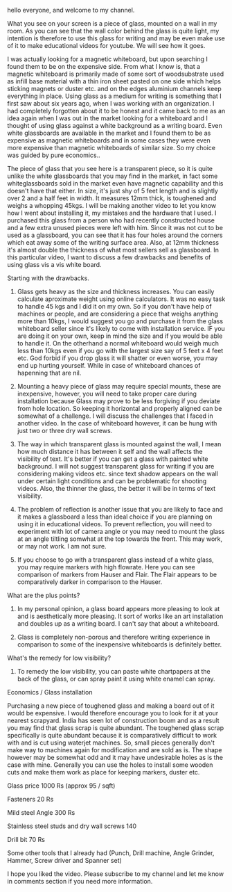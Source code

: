 ﻿hello everyone, and welcome to my channel.

What you see on your screen is a piece of glass, mounted on a wall in my room. As you can see that the wall color behind the glass is quite light, my intention is therefore to use this glass for writing and may be even make use of it to make educational videos for youtube. We will see how it goes.

I was actually looking for a magnetic whiteboard, but upon searching I found them to be on the expensive side. From what I know is, that a magnetic whiteboard is primarily made of some sort of woodsubstrate used as infill base material with a thin iron sheet pasted on one side which helps sticking magnets or duster etc. and on the edges aluminium channels keep everything in place. Using glass as a medium for writing is something that I first saw about six years ago, when I was working with an organization. I had completely forgotten about it to be honest and it came back to me as an idea again when I was out in the market looking for a whiteboard and I thought of using glass against a white background as a writing board. Even white glassboards are available in the market and I found them to be as expensive as magnetic whiteboards and in some cases they were even more expensive than magnetic whiteboards of similar size. So my choice was guided by pure economics..

The piece of glass that you see here is a transparent piece, so it is quite unlike the white glassboards that you may find in the market, in fact some whiteglassboards sold in the market even have magnetic capability and this doesn't have that either. In size, it's just shy of 5 feet length and is slightly over 2 and a half feet in width. It measures 12mm thick, is toughened and weighs a whopping 45kgs. I will be making another video to let you know how I went about installing it, my mistakes and the hardware that I used. I purchased this glass from a person who had recently constructed house and a few extra unused pieces were left with him. Since it was not cut to be used as a glassboard, you can see that it has four holes around the corners which eat away some of the writing surface area. Also, at 12mm thickness it's almost double the thickness of what most sellers sell as glassboard. In this particular video, I want to discuss a few drawbacks and benefits of using glass vis a vis white board.

Starting with the drawbacks.

1. Glass gets heavy as the size and thickness increases. You can easily calculate aproximate weight using online calculators. It was no easy task to handle 45 kgs and I did it on my own. So if you don't have help of machines or people, and are considering a piece that weighs anything more than 10kgs, I would suggest you go and purchase it from the glass whiteboard seller since it's likely to come with installation service. IF you are doing it on your own, keep in mind the size and if you would be able to handle it. On the otherhand a normal whiteboard would weigh much less than 10kgs even if you go with the largest size say of 5 feet x 4 feet etc. God forbid if you drop glass it will shatter or even worse, you may end up hurting yourself. While in case of whiteboard chances of hapenning that are nil.

1. Mounting a heavy piece of glass may require special mounts, these are inexpensive, however, you will need to take proper care during installation because Glass may prove to be less forgiving if you deviate from hole location. So keeping it horizontal and properly aligned can be somewhat of a challenge. I will discuss the challenges that I faced in another video. In the case of whiteboard however, it can be hung with just two or three dry wall screws.

1. The way in which transparent glass is mounted against the wall, I mean how much distance it has between it self and the wall affects the visibility of text. It's better if you can get a glass with painted white background. I will not suggest transparent glass for writing if you are considering making videos etc. since text shadow appears on the wall under certain light conditions and can be problematic for shooting videos. Also, the thinner the glass, the better it will be in terms of text visibility.

1. The problem of reflection is another issue that you are likely to face and it makes a glassboard a less than ideal choice if you are planning on using it in educational videos. To prevent reflection, you will need to experiment with lot of camera angle or you may need to mount the glass at an angle tiltling somwhat at the top towards the front. This may work, or may not work. I am not sure.

1. If you choose to go with a transparent glass instead of a white glass, you may require markers with high flowrate. Here you can see comparison of markers from Hauser and Flair. The Flair appears to be comparatively darker in comparison to the Hauser.

What are the plus points?

1. In my personal opinion, a glass board appears more pleasing to look at and is aesthetically more pleasing. It sort of works like an art installation and doubles up as a writing board. I can't say that about a whiteboard.

1. Glass is completely non-porous and therefore writing experience in comparison to some of the inexpensive whiteboards is definitely better.

What's the remedy for low visibility?

1. To remedy the low visibility, you can paste white chartpapers at the back of the glass, or can spray paint it using white enamel can spray.

Economics / Glass installation

Purchasing a new piece of toughened glass and making a board out of it would be expensive. I would therefore encourage you to look for it at your nearest scrapyard. India has seen lot of construction boom and as a result you may find that glass scrap is quite abundant. The toughened glass scrap specifically is quite abundant because it is comparatively difficult to work with and is cut using waterjet machines. So, small pieces generally don't make way to machines again for modification and are sold as is. The shape however may be somewhat odd and it may have undesirable holes as is the case with mine. Generally you can use the holes to install some wooden cuts and make them work as place for keeping markers, duster etc.

Glass price 1000 Rs (approx 95 / sqft)

Fasteners 20 Rs

Mild steel Angle 300 Rs

Stainless steel studs and dry wall screws 140

Drill bit 70 Rs

Some other tools that I already had (Punch, Drill machine, Angle Grinder, Hammer, Screw driver and Spanner set)

I hope you liked the video. Please subscribe to my channel and let me know in comments section if you need more information.
